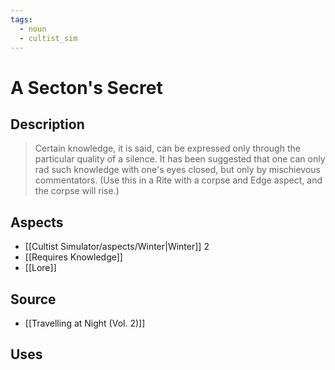 ```yaml
---
tags:
  - noun
  - cultist_sim
---
```


# A Secton's Secret

## Description

> Certain knowledge, it is said, can be expressed only through the particular quality of a silence. It has been suggested that one can only rad such knowledge with one's eyes closed, but only by mischievous commentators.
> (Use this in a Rite with a corpse and Edge aspect, and the corpse will rise.)

## Aspects
- [[Cultist Simulator/aspects/Winter|Winter]] 2
- [[Requires Knowledge]]
- [[Lore]]
## Source
- [[Travelling at Night (Vol. 2)]]
## Uses